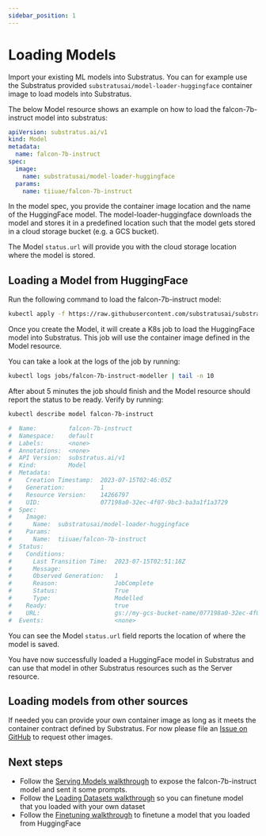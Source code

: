 ```yaml
---
sidebar_position: 1
---
```


# Loading Models

<!-- THE MARKDOWN (.md) FILE IS GENERATED FROM THE NOTEBOOK (.ipynb) FILE -->

Import your existing ML models into Substratus.
You can for example use the Substratus provided `substratusai/model-loader-huggingface`
container image to load models into Substratus.

The below Model resource shows an example on how to load the falcon-7b-instruct
model into substratus:

```yaml
apiVersion: substratus.ai/v1
kind: Model
metadata:
  name: falcon-7b-instruct
spec:
  image:
    name: substratusai/model-loader-huggingface
  params:
    name: tiiuae/falcon-7b-instruct
```

In the model spec, you provide the container image location and the name
of the HuggingFace model. The model-loader-huggingface downloads the model
and stores it in a predefined location such that the model gets stored
in a cloud storage bucket (e.g. a GCS bucket).

The Model `status.url` will provide you with the cloud storage location
where the model is stored.

## Loading a Model from HuggingFace

Run the following command to load the falcon-7b-instruct model:



```bash
kubectl apply -f https://raw.githubusercontent.com/substratusai/substratus/main/examples/falcon-7b-instruct/base-model.yaml
```

Once you create the Model, it will create a K8s job to load the HuggingFace model
into Substratus. This job will use the container image defined in the Model resource.

You can take a look at the logs of the job by running:



```bash
kubectl logs jobs/falcon-7b-instruct-modeller | tail -n 10
```

After about 5 minutes the job should finish and the Model resource should report the status
to be ready. Verify by running:



```bash
kubectl describe model falcon-7b-instruct
```


```bash
#  Name:         falcon-7b-instruct
#  Namespace:    default
#  Labels:       <none>
#  Annotations:  <none>
#  API Version:  substratus.ai/v1
#  Kind:         Model
#  Metadata:
#    Creation Timestamp:  2023-07-15T02:46:05Z
#    Generation:          1
#    Resource Version:    14266797
#    UID:                 077198a0-32ec-4f07-9bc3-ba3a1f1a3729
#  Spec:
#    Image:
#      Name:  substratusai/model-loader-huggingface
#    Params:
#      Name:  tiiuae/falcon-7b-instruct
#  Status:
#    Conditions:
#      Last Transition Time:  2023-07-15T02:51:18Z
#      Message:               
#      Observed Generation:   1
#      Reason:                JobComplete
#      Status:                True
#      Type:                  Modelled
#    Ready:                   true
#    URL:                     gs://my-gcs-bucket-name/077198a0-32ec-4f07-9bc3-ba3a1f1a3729/
#  Events:                    <none>
```


You can see the Model `status.url` field reports the location of where the model is saved.

You have now successfully loaded a HuggingFace model in Substratus and can use that
model in other Substratus resources such as the Server resource.

## Loading models from other sources

If needed you can provide your own container image as long as it meets
the container contract defined by Substratus. For
now please file an [Issue on GitHub](https://github.com/substratusai/substratus/issues) to request other images.

## Next steps

- Follow the [Serving Models walkthrough](./serving-models.md) to expose the falcon-7b-instruct model
  and sent it some prompts.
- Follow the [Loading Datasets walkthrough](./loading-datasets.md) so you can finetune
  model that you loaded with your own dataset
- Follow the [Finetuning walkthrough](./finetuning-models.md) to finetune a model that you loaded from HuggingFace

